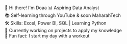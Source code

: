 👋 Hi there! I'm Doaa
📊 Aspiring Data Analyst  
📚 Self-learning through YouTube & soon MaharahTech  
🛠️ Skills: Excel, Power BI, SQL | Learning Python  
🚀 Currently working on projects to apply my knowledge  
💪 Fun fact: I start my day with a workout  

